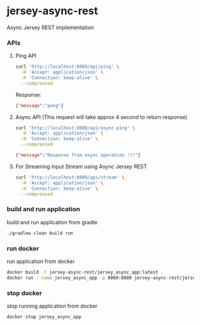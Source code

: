 # jersey-async-rest
Async Jersey REST implementation

### APIs 
1. Ping API
    ```bash
    curl 'http://localhost:8080/api/ping' \
      -H 'Accept: application/json' \
      -H 'Connection: keep-alive' \
      --compressed
    ```
    Response:
    ```json
    {"message":"pong"}
    ```

2. Async API (This request will take approx 4 second to return response)
    ```bash
    curl 'http://localhost:8080/api/async-ping' \
      -H 'Accept: application/json' \
      -H 'Connection: keep-alive' \
      --compressed
    ```
    ```json
    {"message":"Response from async operation !!!"}
    ```

3. For Streaming Input Stream using Async Jersey REST
    ```bash
    curl 'http://localhost:8080/api/stream' \
      -H 'Accept: application/json' \
      -H 'Connection: keep-alive' \
      --compressed
    ```

### build and run application
build and run application from gradle
```bash
./gradlew clean build run
```

### run docker
run application from docker
```bash
docker build -t jersey-async-rest/jersey_async_app:latest .
docker run --name jersey_async_app -p 8080:8080 jersey-async-rest/jersey_async_app:latest
```
### stop docker
stop running application from docker
```bash
docker stop jersey_async_app
```
